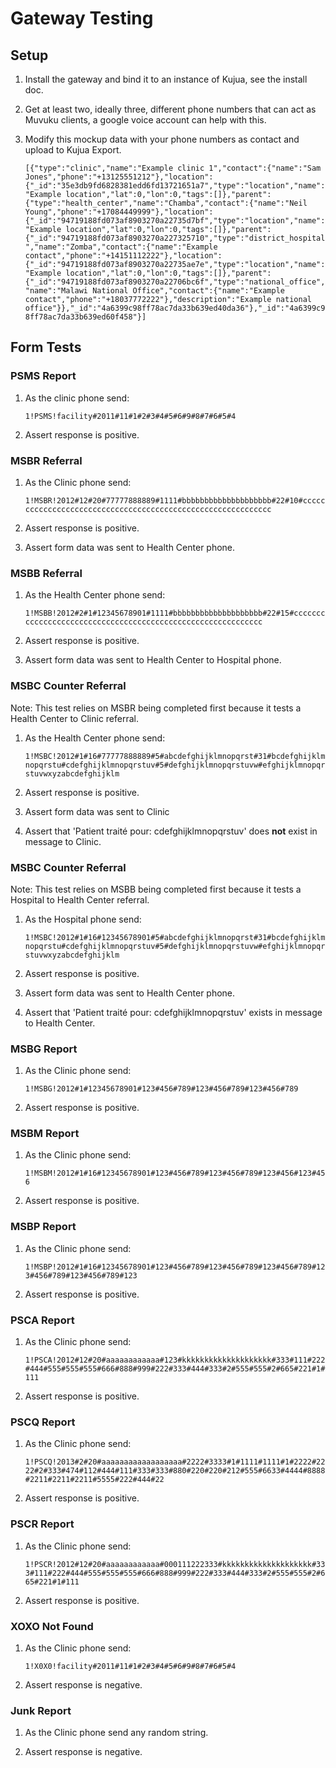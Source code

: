 # Gateway Testing

## Setup

1. Install the gateway and bind it to an instance of Kujua, see the install doc.

2. Get at least two, ideally three, different phone numbers that can act as
Muvuku clients, a google voice account can help with this.

3. Modify this mockup data with your phone numbers as contact and upload to
Kujua Export.

    `[{"type":"clinic","name":"Example clinic 1","contact":{"name":"Sam Jones","phone":"+13125551212"},"location":{"_id":"35e3db9fd6828381edd6fd13721651a7","type":"location","name":"Example location","lat":0,"lon":0,"tags":[]},"parent":{"type":"health_center","name":"Chamba","contact":{"name":"Neil Young","phone":"+17084449999"},"location":{"_id":"94719188fd073af8903270a22735d7bf","type":"location","name":"Example location","lat":0,"lon":0,"tags":[]},"parent":{"_id":"94719188fd073af8903270a227325710","type":"district_hospital","name":"Zomba","contact":{"name":"Example contact","phone":"+14151112222"},"location":{"_id":"94719188fd073af8903270a22735ae7e","type":"location","name":"Example location","lat":0,"lon":0,"tags":[]},"parent":{"_id":"94719188fd073af8903270a22706bc6f","type":"national_office","name":"Malawi National Office","contact":{"name":"Example contact","phone":"+18037772222"},"description":"Example national office"}},"_id":"4a6399c98ff78ac7da33b639ed40da36"},"_id":"4a6399c98ff78ac7da33b639ed60f458"}]`

## Form Tests

### PSMS Report

1. As the clinic phone send:
    
    `1!PSMS!facility#2011#11#1#2#3#4#5#6#9#8#7#6#5#4`

2. Assert response is positive.

### MSBR Referral

1. As the Clinic phone send:

    `1!MSBR!2012#12#20#77777888889#1111#bbbbbbbbbbbbbbbbbbbb#22#10#cccccccccccccccccccccccccccccccccccccccccccccccccccccccccccc`

2. Assert response is positive.

3. Assert form data was sent to Health Center phone.

### MSBB Referral

1. As the Health Center phone send:

    `1!MSBB!2012#2#1#12345678901#1111#bbbbbbbbbbbbbbbbbbbb#22#15#cccccccccccccccccccccccccccccccccccccccccccccccccccccccccccc`

2. Assert response is positive.

3. Assert form data was sent to Health Center to Hospital phone.

### MSBC Counter Referral 

Note: This test relies on MSBR being completed first because it tests a Health
Center to Clinic referral.

1. As the Health Center phone send:

    `1!MSBC!2012#1#16#77777888889#5#abcdefghijklmnopqrst#31#bcdefghijklmnopqrstu#cdefghijklmnopqrstuv#5#defghijklmnopqrstuvw#efghijklmnopqrstuvwxyzabcdefghijklm`

2. Assert response is positive.

3. Assert form data was sent to Clinic

4. Assert that 'Patient traité pour: cdefghijklmnopqrstuv' does **not** exist in message to Clinic.

### MSBC Counter Referral 

Note: This test relies on MSBB being completed first because it tests a
Hospital to Health Center referral.

1. As the Hospital phone send:

    `1!MSBC!2012#1#16#12345678901#5#abcdefghijklmnopqrst#31#bcdefghijklmnopqrstu#cdefghijklmnopqrstuv#5#defghijklmnopqrstuvw#efghijklmnopqrstuvwxyzabcdefghijklm`

2. Assert response is positive.

3. Assert form data was sent to Health Center phone.

4. Assert that 'Patient traité pour: cdefghijklmnopqrstuv' exists in message to Health Center.

### MSBG Report

1. As the Clinic phone send:

    `1!MSBG!2012#1#12345678901#123#456#789#123#456#789#123#456#789`

2. Assert response is positive.

### MSBM Report

1. As the Clinic phone send:

    `1!MSBM!2012#1#16#12345678901#123#456#789#123#456#789#123#456#123#456`

2. Assert response is positive.

### MSBP Report

1. As the Clinic phone send:

    `1!MSBP!2012#1#16#12345678901#123#456#789#123#456#789#123#456#789#123#456#789#123#456#789#123`

2. Assert response is positive.

### PSCA  Report

1. As the Clinic phone send:

    `1!PSCA!2012#12#20#aaaaaaaaaaaa#123#kkkkkkkkkkkkkkkkkkkk#333#111#222#444#555#555#555#666#888#999#222#333#444#333#2#555#555#2#665#221#1#111`

2. Assert response is positive.

### PSCQ Report

1. As the Clinic phone send:

    `1!PSCQ!2013#2#20#aaaaaaaaaaaaaaaaaa#2222#3333#1#1111#1111#1#2222#2222#2#333#474#112#444#111#333#333#880#220#220#212#555#6633#4444#8888#2211#2211#2211#5555#222#444#22`

2. Assert response is positive.

### PSCR Report

1. As the Clinic phone send:

    `1!PSCR!2012#12#20#aaaaaaaaaaaa#000111222333#kkkkkkkkkkkkkkkkkkkk#333#111#222#444#555#555#555#666#888#999#222#333#444#333#2#555#555#2#665#221#1#111`

2. Assert response is positive.

### XOXO Not Found 

1. As the Clinic phone send:

    `1!X0X0!facility#2011#11#1#2#3#4#5#6#9#8#7#6#5#4`

2. Assert response is negative.

### Junk Report

1. As the Clinic phone send any random string.

2. Assert response is negative.


